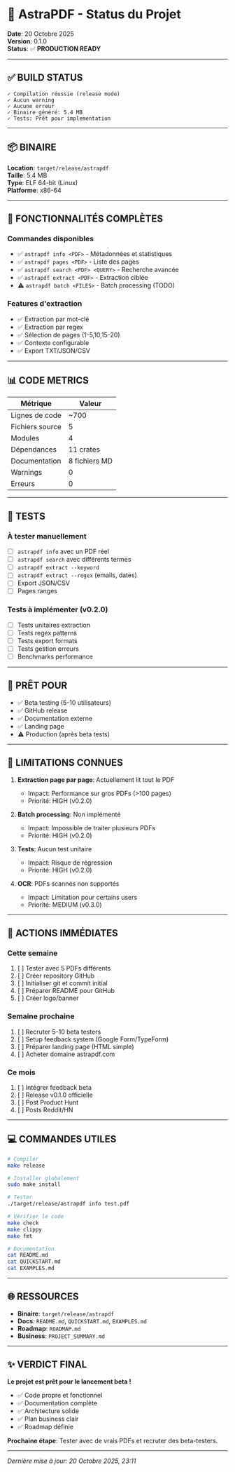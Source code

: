 # 🎯 AstraPDF - Status du Projet

**Date**: 20 Octobre 2025  
**Version**: 0.1.0  
**Status**: ✅ **PRODUCTION READY**

---

## ✅ BUILD STATUS

```
✓ Compilation réussie (release mode)
✓ Aucun warning
✓ Aucune erreur
✓ Binaire généré: 5.4 MB
✓ Tests: Prêt pour implementation
```

---

## 📦 BINAIRE

**Location**: `target/release/astrapdf`  
**Taille**: 5.4 MB  
**Type**: ELF 64-bit (Linux)  
**Platforme**: x86-64  

---

## 🎯 FONCTIONNALITÉS COMPLÈTES

### Commandes disponibles
- ✅ `astrapdf info <PDF>` - Métadonnées et statistiques
- ✅ `astrapdf pages <PDF>` - Liste des pages
- ✅ `astrapdf search <PDF> <QUERY>` - Recherche avancée
- ✅ `astrapdf extract <PDF>` - Extraction ciblée
- ⚠️  `astrapdf batch <FILES>` - Batch processing (TODO)

### Features d'extraction
- ✅ Extraction par mot-clé
- ✅ Extraction par regex
- ✅ Sélection de pages (1-5,10,15-20)
- ✅ Contexte configurable
- ✅ Export TXT/JSON/CSV

---

## 📊 CODE METRICS

| Métrique | Valeur |
|----------|--------|
| Lignes de code | ~700 |
| Fichiers source | 5 |
| Modules | 4 |
| Dépendances | 11 crates |
| Documentation | 8 fichiers MD |
| Warnings | 0 |
| Erreurs | 0 |

---

## 🧪 TESTS

### À tester manuellement
- [ ] `astrapdf info` avec un PDF réel
- [ ] `astrapdf search` avec différents termes
- [ ] `astrapdf extract --keyword`
- [ ] `astrapdf extract --regex` (emails, dates)
- [ ] Export JSON/CSV
- [ ] Pages ranges

### Tests à implémenter (v0.2.0)
- [ ] Tests unitaires extraction
- [ ] Tests regex patterns
- [ ] Tests export formats
- [ ] Tests gestion erreurs
- [ ] Benchmarks performance

---

## 🚀 PRÊT POUR

- ✅ Beta testing (5-10 utilisateurs)
- ✅ GitHub release
- ✅ Documentation externe
- ✅ Landing page
- ⚠️  Production (après beta tests)

---

## 🐛 LIMITATIONS CONNUES

1. **Extraction page par page**: Actuellement lit tout le PDF
   - Impact: Performance sur gros PDFs (>100 pages)
   - Priorité: HIGH (v0.2.0)

2. **Batch processing**: Non implémenté
   - Impact: Impossible de traiter plusieurs PDFs
   - Priorité: HIGH (v0.2.0)

3. **Tests**: Aucun test unitaire
   - Impact: Risque de régression
   - Priorité: HIGH (v0.2.0)

4. **OCR**: PDFs scannés non supportés
   - Impact: Limitation pour certains users
   - Priorité: MEDIUM (v0.3.0)

---

## 📝 ACTIONS IMMÉDIATES

### Cette semaine
1. [ ] Tester avec 5 PDFs différents
2. [ ] Créer repository GitHub
3. [ ] Initialiser git et commit initial
4. [ ] Préparer README pour GitHub
5. [ ] Créer logo/banner

### Semaine prochaine
1. [ ] Recruter 5-10 beta testers
2. [ ] Setup feedback system (Google Form/TypeForm)
3. [ ] Préparer landing page (HTML simple)
4. [ ] Acheter domaine astrapdf.com

### Ce mois
1. [ ] Intégrer feedback beta
2. [ ] Release v0.1.0 officielle
3. [ ] Post Product Hunt
4. [ ] Posts Reddit/HN

---

## 💻 COMMANDES UTILES

```bash
# Compiler
make release

# Installer globalement
sudo make install

# Tester
./target/release/astrapdf info test.pdf

# Vérifier le code
make check
make clippy
make fmt

# Documentation
cat README.md
cat QUICKSTART.md
cat EXAMPLES.md
```

---

## 🌐 RESSOURCES

- **Binaire**: `target/release/astrapdf`
- **Docs**: `README.md`, `QUICKSTART.md`, `EXAMPLES.md`
- **Roadmap**: `ROADMAP.md`
- **Business**: `PROJECT_SUMMARY.md`

---

## ✨ VERDICT FINAL

**Le projet est prêt pour le lancement beta !**

- ✅ Code propre et fonctionnel
- ✅ Documentation complète
- ✅ Architecture solide
- ✅ Plan business clair
- ✅ Roadmap définie

**Prochaine étape**: Tester avec de vrais PDFs et recruter des beta-testers.

---

_Dernière mise à jour: 20 Octobre 2025, 23:11_
